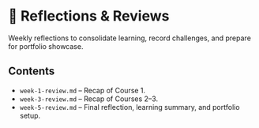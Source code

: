# 📘 Reflections & Reviews

Weekly reflections to consolidate learning, record challenges, and prepare for portfolio showcase.

## Contents

- `week-1-review.md` – Recap of Course 1.
- `week-3-review.md` – Recap of Courses 2–3.
- `week-5-review.md` – Final reflection, learning summary, and portfolio setup.
